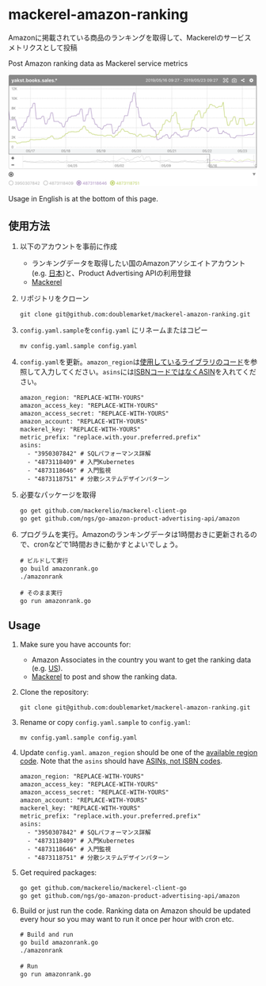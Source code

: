 # mackerel-amazon-ranking

Amazonに掲載されている商品のランキングを取得して、Mackerelのサービスメトリクスとして投稿

Post Amazon ranking data as Mackerel service metrics

![Screen shot](images/screenshot.png)

Usage in English is at the bottom of this page.

## 使用方法

1. 以下のアカウントを事前に作成
    - ランキングデータを取得したい国のAmazonアソシエイトアカウント (e.g. [日本](https://affiliate.amazon.co.jp/))と、Product Advertising APIの利用登録
    - [Mackerel](https://mackerel.io/)

2. リポジトリをクローン

    ```
    git clone git@github.com:doublemarket/mackerel-amazon-ranking.git
    ```

3. `config.yaml.sample`を`config.yaml` にリネームまたはコピー

    ```
    mv config.yaml.sample config.yaml
    ```

4. `config.yaml`を更新。`amazon_region`は[使用しているライブラリのコード](https://github.com/ngs/go-amazon-product-advertising-api/blob/61566202d7a2a0e9cd8b36c4208b6f96b72ccf2b/amazon/region.go#L6-L31)を参照して入力してください。`asins`には[ISBNコードではなくASIN](https://www.amazon.co.jp/gp/help/customer/display.html?nodeId=201889580)を入れてください。

    ```
    amazon_region: "REPLACE-WITH-YOURS"
    amazon_access_key: "REPLACE-WITH-YOURS"
    amazon_access_secret: "REPLACE-WITH-YOURS"
    amazon_account: "REPLACE-WITH-YOURS"
    mackerel_key: "REPLACE-WITH-YOURS"
    metric_prefix: "replace.with.your.preferred.prefix"
    asins:
      - "3950307842" # SQLパフォーマンス詳解
      - "4873118409" # 入門Kubernetes
      - "4873118646" # 入門監視
      - "4873118751" # 分散システムデザインパターン
    ```

5. 必要なパッケージを取得

    ```
    go get github.com/mackerelio/mackerel-client-go
    go get github.com/ngs/go-amazon-product-advertising-api/amazon
    ```

6. プログラムを実行。Amazonのランキングデータは1時間おきに更新されるので、cronなどで1時間おきに動かすとよいでしょう。

    ```
    # ビルドして実行
    go build amazonrank.go
    ./amazonrank

    # そのまま実行
    go run amazonrank.go
    ```

## Usage

1. Make sure you have accounts for:
    - Amazon Associates in the country you want to get the ranking data (e.g. [US](https://affiliate-program.amazon.com/)).
    - [Mackerel](https://mackerel.io/) to post and show the ranking data.

2. Clone the repository:

    ```
    git clone git@github.com:doublemarket/mackerel-amazon-ranking.git
    ```

3. Rename or copy `config.yaml.sample` to `config.yaml`:

    ```
    mv config.yaml.sample config.yaml
    ```

4. Update `config.yaml`. `amazon_region` should be one of the [available region code](https://github.com/ngs/go-amazon-product-advertising-api/blob/61566202d7a2a0e9cd8b36c4208b6f96b72ccf2b/amazon/region.go#L6-L31). Note that the `asins` should have [ASINs, not ISBN codes](https://www.amazon.com/gp/seller/asin-upc-isbn-info.html).

    ```
    amazon_region: "REPLACE-WITH-YOURS"
    amazon_access_key: "REPLACE-WITH-YOURS"
    amazon_access_secret: "REPLACE-WITH-YOURS"
    amazon_account: "REPLACE-WITH-YOURS"
    mackerel_key: "REPLACE-WITH-YOURS"
    metric_prefix: "replace.with.your.preferred.prefix"
    asins:
      - "3950307842" # SQLパフォーマンス詳解
      - "4873118409" # 入門Kubernetes
      - "4873118646" # 入門監視
      - "4873118751" # 分散システムデザインパターン
    ```

5. Get required packages:

    ```
    go get github.com/mackerelio/mackerel-client-go
    go get github.com/ngs/go-amazon-product-advertising-api/amazon
    ```

6. Build or just run the code. Ranking data on Amazon should be updated every hour so you may want to run it once per hour with cron etc.

    ```
    # Build and run
    go build amazonrank.go
    ./amazonrank

    # Run
    go run amazonrank.go
    ```
